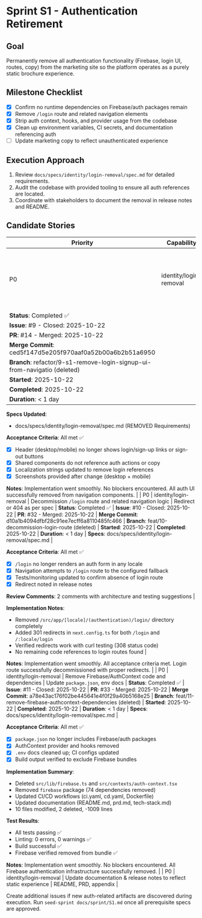 # Sprint S1 - Authentication Retirement

## Goal
Permanently remove all authentication functionality (Firebase, login UI, routes, copy) from the marketing site so the platform operates as a purely static brochure experience.

## Milestone Checklist
- [x] Confirm no runtime dependencies on Firebase/auth packages remain
- [x] Remove `/login` route and related navigation elements
- [x] Strip auth context, hooks, and provider usage from the codebase
- [x] Clean up environment variables, CI secrets, and documentation referencing auth
- [ ] Update marketing copy to reflect unauthenticated experience

## Execution Approach
1. Review `docs/specs/identity/login-removal/spec.md` for detailed requirements.
2. Audit the codebase with provided tooling to ensure all auth references are located.
3. Coordinate with stakeholders to document the removal in release notes and README.

## Candidate Stories
| Priority | Capability | Summary | Notes |
|----------|------------|---------|-------|
| P0 | identity/login-removal | Remove login/signup UI from header, mobile menu, and any shared components | Ensure CTA replacements are in place |
**Status**: Completed ✅ |
**Issue**: #9 - Closed: 2025-10-22 |
**PR**: #14 - Merged: 2025-10-22 |
**Merge Commit**: ced5f147d5e205f970aaf0a52b00a6b2b51a6950 |
**Branch**: refactor/9-s1-remove-login-signup-ui-from-navigatio (deleted) |
**Started**: 2025-10-22 |
**Completed**: 2025-10-22 |
**Duration**: < 1 day |

**Specs Updated**:
- docs/specs/identity/login-removal/spec.md (REMOVED Requirements)

**Acceptance Criteria**: All met ✅
- [x] Header (desktop/mobile) no longer shows login/sign-up links or sign-out buttons
- [x] Shared components do not reference auth actions or copy
- [x] Localization strings updated to remove login references
- [x] Screenshots provided after change (desktop + mobile)

**Notes**: Implementation went smoothly. No blockers encountered.
All auth UI successfully removed from navigation components. |
| P0 | identity/login-removal | Decommission `/login` route and related navigation logic | Redirect or 404 as per spec |
**Status**: Completed ✅ |
**Issue**: #10 - Closed: 2025-10-22 |
**PR**: #32 - Merged: 2025-10-22 |
**Merge Commit**: d10a1b4094dfbf28c91ee7ecff6a8110485fc466 |
**Branch**: feat/10-decommission-login-route (deleted) |
**Started**: 2025-10-22 |
**Completed**: 2025-10-22 |
**Duration**: < 1 day |
**Specs**: docs/specs/identity/login-removal/spec.md |

**Acceptance Criteria**: All met ✅
- [x] `/login` no longer renders an auth form in any locale
- [x] Navigation attempts to `/login` route to the configured fallback
- [x] Tests/monitoring updated to confirm absence of login route
- [x] Redirect noted in release notes

**Review Comments**: 2 comments with architecture and testing suggestions |

**Implementation Notes**:
- Removed `/src/app/[locale]/(authentication)/login/` directory completely
- Added 301 redirects in `next.config.ts` for both `/login` and `/:locale/login`
- Verified redirects work with curl testing (308 status code)
- No remaining code references to login routes found |

**Notes**: Implementation went smoothly. All acceptance criteria met.
Login route successfully decommissioned with proper redirects. |
| P0 | identity/login-removal | Remove Firebase/AuthContext code and dependencies | Update `package.json`, env docs |
**Status**: Completed ✅ |
**Issue**: #11 - Closed: 2025-10-22 |
**PR**: #33 - Merged: 2025-10-22 |
**Merge Commit**: a78e43ac176f02be445641e4f0f29a40b5168e25 |
**Branch**: feat/11-remove-firebase-authcontext-dependencies (deleted) |
**Started**: 2025-10-22 |
**Completed**: 2025-10-22 |
**Duration**: < 1 day |
**Specs**: docs/specs/identity/login-removal/spec.md |

**Acceptance Criteria**: All met ✅
- [x] `package.json` no longer includes Firebase/auth packages
- [x] AuthContext provider and hooks removed
- [x] `.env` docs cleaned up; CI configs updated
- [x] Build output verified to exclude Firebase bundles

**Implementation Summary**:
- Deleted `src/lib/firebase.ts` and `src/contexts/auth-context.tsx`
- Removed `firebase` package (74 dependencies removed)
- Updated CI/CD workflows (ci.yaml, cd.yaml, Dockerfile)
- Updated documentation (README.md, prd.md, tech-stack.md)
- 10 files modified, 2 deleted, -1009 lines

**Test Results**:
- All tests passing ✅
- Linting: 0 errors, 0 warnings ✅
- Build successful ✅
- Firebase verified removed from bundle ✅

**Notes**: Implementation went smoothly. No blockers encountered.
All Firebase authentication infrastructure successfully removed. |
| P0 | identity/login-removal | Update documentation & release notes to reflect static experience | README, PRD, appendix |

Create additional issues if new auth-related artifacts are discovered during execution. Run `seed-sprint docs/sprint/S1.md` once all prerequisite specs are approved.
